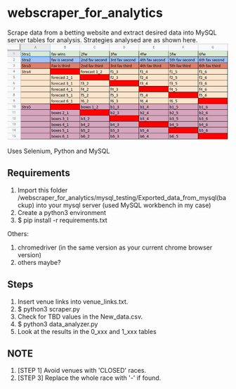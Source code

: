 # webscraper_for_analytics
Scrape data from a betting website and extract desired data into MySQL server tables for analysis. Strategies analysed are as shown here.
<img src="/strategies.png" alt="Current Strategies"/>

Uses Selenium, Python and MySQL

## Requirements
1. Import this folder /webscraper_for_analytics/mysql_testing/Exported_data_from_mysql(backup) into your mysql server (used MySQL workbench in my case)
2. Create a python3 environment
3. $ pip install -r requirements.txt

Others: 
1. chromedriver (in the same version as your current chrome browser version)
2. others maybe?

## Steps
1. Insert venue links into venue_links.txt.
2. $ python3 scraper.py
3. Check for TBD values in the New_data.csv.
4. $ python3 data_analyzer.py
5. Look at the results in the 0_xxx and 1_xxx tables

## NOTE
1. [STEP 1] Avoid venues with 'CLOSED' races.
2. [STEP 3] Replace the whole race with '-' if found.
